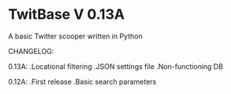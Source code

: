 TwitBase V 0.13A
======

A basic Twitter scooper written in Python

CHANGELOG:

0.13A:
.Locational filtering
.JSON settings file
.Non-functioning DB

0.12A:
.First release
.Basic search parameters
